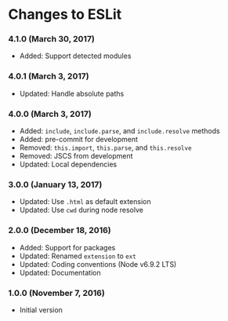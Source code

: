 # Changes to ESLit

### 4.1.0 (March 30, 2017)

- Added: Support detected modules

### 4.0.1 (March 3, 2017)

- Updated: Handle absolute paths

### 4.0.0 (March 3, 2017)

- Added: `include`, `include.parse`, and `include.resolve` methods
- Added: pre-commit for development
- Removed: `this.import`, `this.parse`, and `this.resolve`
- Removed: JSCS from development
- Updated: Local dependencies

### 3.0.0 (January 13, 2017)

- Updated: Use `.html` as default extension
- Updated: Use `cwd` during node resolve

### 2.0.0 (December 18, 2016)

- Added: Support for packages
- Updated: Renamed `extension` to `ext`
- Updated: Coding conventions (Node v6.9.2 LTS)
- Updated: Documentation

### 1.0.0 (November 7, 2016)

- Initial version
